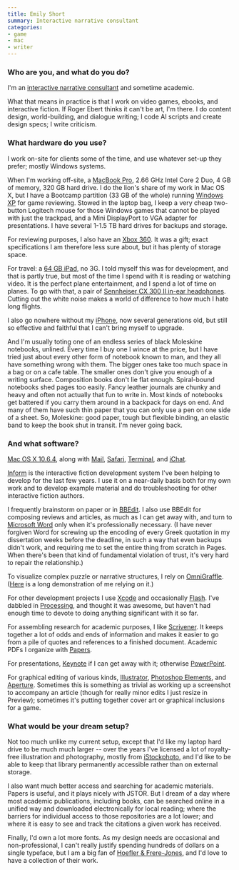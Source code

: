 ```yaml
---
title: Emily Short
summary: Interactive narrative consultant
categories:
- game
- mac
- writer
---
```


### Who are you, and what do you do?

I'm an [interactive narrative consultant](http://emshort.wordpress.com/ "Emily's website.") and sometime academic.

What that means in practice is that I work on video games, ebooks, and interactive fiction. If Roger Ebert thinks it can't be art, I'm there. I do content design, world-building, and dialogue writing; I code AI scripts and create design specs; I write criticism.

### What hardware do you use?

I work on-site for clients some of the time, and use whatever set-up they prefer; mostly Windows systems.

When I'm working off-site, a [MacBook Pro][macbook-pro], 2.66 GHz Intel Core 2 Duo, 4 GB of memory, 320 GB hard drive. I do the lion's share of my work in Mac OS X, but I have a Bootcamp partition (33 GB of the whole) running [Windows XP][windows-xp] for game reviewing. Stowed in the laptop bag, I keep a very cheap two-button Logitech mouse for those Windows games that cannot be played with just the trackpad, and a Mini DisplayPort to VGA adapter for presentations. I have several 1-1.5 TB hard drives for backups and storage.

For reviewing purposes, I also have an [Xbox 360][xbox-360]. It was a gift; exact specifications I am therefore less sure about, but it has plenty of storage space.

For travel: a [64 GB iPad][ipad], no 3G. I told myself this was for development, and that is partly true, but most of the time I spend with it is reading or watching video. It is the perfect plane entertainment, and I spend a lot of time on planes. To go with that, a pair of [Sennheiser CX 300 II in-ear headphones][cx-300-ii]. Cutting out the white noise makes a world of difference to how much I hate long flights.

I also go nowhere without my [iPhone][], now several generations old, but still so effective and faithful that I can't bring myself to upgrade.

And I'm usually toting one of an endless series of black Moleskine notebooks, unlined. Every time I buy one I wince at the price, but I have tried just about every other form of notebook known to man, and they all have something wrong with them. The bigger ones take too much space in a bag or on a cafe table. The smaller ones don't give you enough of a writing surface. Composition books don't lie flat enough. Spiral-bound notebooks shed pages too easily. Fancy leather journals are chunky and heavy and often not actually that fun to write in. Most kinds of notebooks get battered if you carry them around in a backpack for days on end. And many of them have such thin paper that you can only use a pen on one side of a sheet. So, Moleskine: good paper, tough but flexible binding, an elastic band to keep the book shut in transit. I'm never going back.

### And what software?

[Mac OS X 10.6.4][macos], along with [Mail][], [Safari][], [Terminal][], and [iChat][].

[Inform][] is the interactive fiction development system I've been helping to develop for the last few years. I use it on a near-daily basis both for my own work and to develop example material and do troubleshooting for other interactive fiction authors.

I frequently brainstorm on paper or in [BBEdit][]. I also use BBEdit for composing reviews and articles, as much as I can get away with, and turn to [Microsoft Word][word] only when it's professionally necessary. (I have never forgiven Word for screwing up the encoding of every Greek quotation in my dissertation weeks before the deadline, in such a way that even backups didn't work, and requiring me to set the entire thing from scratch in Pages. When there's been that kind of fundamental violation of trust, it's very hard to repair the relationship.)

To visualize complex puzzle or narrative structures, I rely on [OmniGraffle][]. ([Here](http://inform-fiction.org/I7Downloads/Examples/bronze/Overview.html "Emily's making-of for a piece of her IF.") is a long demonstration of me relying on it.)

For other development projects I use [Xcode][] and occasionally [Flash][]. I've dabbled in [Processing][], and thought it was awesome, but haven't had enough time to devote to doing anything significant with it so far.

For assembling research for academic purposes, I like [Scrivener][]. It keeps together a lot of odds and ends of information and makes it easier to go from a pile of quotes and references to a finished document. Academic PDFs I organize with [Papers][].

For presentations, [Keynote][] if I can get away with it; otherwise [PowerPoint][].

For graphical editing of various kinds, [Illustrator][], [Photoshop Elements][photoshop-elements], and [Aperture][]. Sometimes this is something as trivial as working up a screenshot to accompany an article (though for really minor edits I just resize in Preview); sometimes it's putting together cover art or graphical inclusions for a game.

### What would be your dream setup?

Not too much unlike my current setup, except that I'd like my laptop hard drive to be much much larger -- over the years I've licensed a lot of royalty-free illustration and photography, mostly from [iStockphoto][], and I'd like to be able to keep that library permanently accessible rather than on external storage.

I also want much better access and searching for academic materials. Papers is useful, and it plays nicely with JSTOR. But I dream of a day where most academic publications, including books, can be searched online in a unified way and downloaded electronically for local reading; where the barriers for individual access to those repositories are a lot lower; and where it is easy to see and track the citations a given work has received.

Finally, I'd own a lot more fonts. As my design needs are occasional and non-professional, I can't really justify spending hundreds of dollars on a single typeface, but I am a big fan of [Hoefler & Frere-Jones](http://www.typography.com/ "Hoefler & Frere-Jones typefaces."), and I'd love to have a collection of their work.

[ipad]: https://www.apple.com/ipad/ "A tablet device."
[iphone]: https://en.wikipedia.org/wiki/IPhone_(1st_generation) "A smartphone."
[macbook-pro]: https://www.apple.com/macbook-pro/ "A laptop."
[cx-300-ii]: https://www.amazon.com/Sennheiser-II-Precision-Enhanced-Earbuds/dp/B001EZYMF4 "In-ear headphones."
[xbox-360]: http://www.xbox.com:80/en-US/Xbox360 "A gaming console."
[illustrator]: https://www.adobe.com/products/illustrator.html "A vector graphics editor."
[ichat]: https://en.wikipedia.org/wiki/IChat "An AIM/Jabber client included with Mac OS X."
[istockphoto]: https://www.istockphoto.com/ "A stock photography service."
[inform]: http://inform7.com/ "A design system for interactive fiction."
[terminal]: https://en.wikipedia.org/wiki/Terminal_(OS_X) "A console application included with Mac OS X."
[safari]: https://www.apple.com/safari/ "A fast web browser."
[scrivener]: http://literatureandlatte.com/scrivener.php "A Mac text editor aimed at writers."
[aperture]: https://en.wikipedia.org/wiki/Aperture_(software) "Photo editing and management software for Mac OS X."
[flash]: https://en.wikipedia.org/wiki/Adobe_Flash "A software and animation editor."
[omnigraffle]: https://www.omnigroup.com/omnigraffle/ "Diagramming software for the Mac."
[mail]: https://en.wikipedia.org/wiki/Mail_(application) "The default Mac OS X mail client."
[macos]: https://en.wikipedia.org/wiki/MacOS "An operating system for Mac hardware."
[xcode]: https://en.wikipedia.org/wiki/Xcode "An IDE for Mac developers."
[bbedit]: http://www.barebones.com/products/bbedit/ "A text editor for the Mac."
[keynote]: https://www.apple.com/keynote/ "Presentation software for the Mac."
[photoshop-elements]: https://www.adobe.com/products/photoshop-elements.html "A lightweight image editor."
[papers]: http://papersapp.com "iTunes-like software for organising articles."
[processing]: https://processing.org/ "A programming language/environment."
[powerpoint]: https://products.office.com/en-us/powerpoint "Presentation software."
[windows-xp]: https://en.wikipedia.org/wiki/Windows_XP "An operating system for x86 computers."
[word]: https://products.office.com/en-us/word "A document editor."
